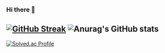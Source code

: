 ### Hi there 👋

<!--
**NyanPunch/NyanPunch** is a ✨ _special_ ✨ repository because its `README.md` (this file) appears on your GitHub profile.

Here are some ideas to get you started:

- 🔭 I’m currently working on ...
- 🌱 I’m currently learning ...
- 👯 I’m looking to collaborate on ...
- 🤔 I’m looking for help with ...
- 💬 Ask me about ...
- 📫 How to reach me: ...
- 😄 Pronouns: ...
- ⚡ Fun fact: ...
-->

[![GitHub Streak](https://streak-stats.demolab.com?user=NyanPunch&theme=transparent&hide_border=true&width=400&height=150)](https://git.io/streak-stats)
![Anurag's GitHub stats](https://github-readme-stats.vercel.app/api?username=NyanPunch&show_icons=true&theme=default&hide_border=true&width=100)
---
[![Solved.ac Profile](http://mazassumnida.wtf/api/generate_badge?boj=kkmlouis)](https://solved.ac/kkmlouis)
